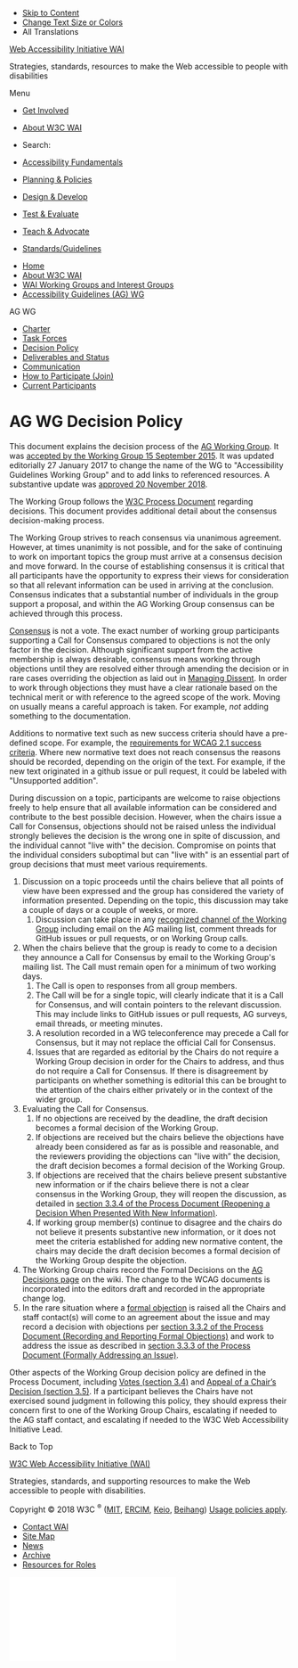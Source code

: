 -   [Skip to Content](#main)
-   [Change Text Size or Colors](/WAI/meta/customize/)
-   All Translations

<a href="/WAI/" class="home"><span class="wai"><span class="wa">Web Accessibility</span> <span class="i"><span class="initieative">Initiative</span> <span>WAI</span></span></span></a>

Strategies, standards, resources to make the Web accessible to people with disabilities

Menu

-   [Get Involved](/WAI/about/participating/)
-   [About W3C WAI](/WAI/about/)
-   <span class="visuallyhidden">Search:</span>

-   [Accessibility Fundamentals](/WAI/fundamentals/accessibility-intro/)
-   [Planning & Policies](/WAI/planning/)
-   [Design & Develop](/WAI/design-develop/)
-   [Test & Evaluate](/WAI/test-evaluate/)
-   [Teach & Advocate](/WAI/teach-advocate/)
-   [Standards/Guidelines](/WAI/standards-guidelines/)

<!-- -->

-   [Home](/WAI/)
-   [About W3C WAI](/WAI/about/)
-   [WAI Working Groups and Interest Groups](/WAI/about/groups/)
-   [Accessibility Guidelines (AG) WG](/WAI/GL/)

AG WG

-   <a href="/WAI/GL/charter" class="page-link">Charter</a>
-   <a href="/WAI/GL/task-forces/" class="page-link">Task Forces</a>
-   <a href="/WAI/GL/decision-policy" class="page-link">Decision Policy</a>
-   <a href="/WAI/GL/project" class="page-link">Deliverables and Status</a>
-   <a href="/WAI/GL/communication" class="page-link">Communication</a>
-   <a href="/WAI/GL/participation" class="page-link">How to Participate (Join)</a>
-   <a href="https://www.w3.org/2000/09/dbwg/details?group=35422&amp;public=1" class="page-link">Current Participants</a>

AG WG Decision Policy
=====================

This document explains the decision process of the [AG Working Group](./). It was [accepted by the Working Group 15 September 2015](http://www.w3.org/2015/09/15-wai-wcag-minutes#item02). It was updated editorially 27 January 2017 to change the name of the WG to "Accessibility Guidelines Working Group" and to add links to referenced resources. A substantive update was [approved 20 November 2018](https://lists.w3.org/Archives/Public/w3c-wai-gl/2018OctDec/0095.html).

The Working Group follows the [W3C Process Document](http://www.w3.org/Consortium/Process/#Consensus) regarding decisions. This document provides additional detail about the consensus decision-making process.

The Working Group strives to reach consensus via unanimous agreement. However, at times unanimity is not possible, and for the sake of continuing to work on important topics the group must arrive at a consensus decision and move forward. In the course of establishing consensus it is critical that all participants have the opportunity to express their views for consideration so that all relevant information can be used in arriving at the conclusion. Consensus indicates that a substantial number of individuals in the group support a proposal, and within the AG Working Group consensus can be achieved through this process.

[Consensus](https://www.w3.org/2018/Process-20180201/#Consensus) is not a vote. The exact number of working group participants supporting a Call for Consensus compared to objections is not the only factor in the decision. Although significant support from the active membership is always desirable, consensus means working through objections until they are resolved either through amending the decision or in rare cases overriding the objection as laid out in [Managing Dissent](https://www.w3.org/2018/Process-20180201/#managing-dissent). In order to work through objections they must have a clear rationale based on the technical merit or with reference to the agreed scope of the work. Moving on usually means a careful approach is taken. For example, *not* adding something to the documentation.

Additions to normative text such as new success criteria should have a pre-defined scope. For example, the [requirements for WCAG 2.1 success criteria](https://www.w3.org/WAI/GL/wiki/WCAG_2.1_Success_Criteria). Where new normative text does not reach consensus the reasons should be recorded, depending on the origin of the text. For example, if the new text originated in a github issue or pull request, it could be labeled with "Unsupported addition".

During discussion on a topic, participants are welcome to raise objections freely to help ensure that all available information can be considered and contribute to the best possible decision. However, when the chairs issue a Call for Consensus, objections should not be raised unless the individual strongly believes the decision is the wrong one in spite of discussion, and the individual cannot "live with" the decision. Compromise on points that the individual considers suboptimal but can "live with" is an essential part of group decisions that must meet various requirements.

1.  Discussion on a topic proceeds until the chairs believe that all points of view have been expressed and the group has considered the variety of information presented. Depending on the topic, this discussion may take a couple of days or a couple of weeks, or more.
    1.  Discussion can take place in any [recognized channel of the Working Group](./communication) including email on the AG mailing list, comment threads for GitHub issues or pull requests, or on Working Group calls.
2.  When the chairs believe that the group is ready to come to a decision they announce a Call for Consensus by email to the Working Group's mailing list. The Call must remain open for a minimum of two working days.
    1.  The Call is open to responses from all group members.
    2.  The Call will be for a single topic, will clearly indicate that it is a Call for Consensus, and will contain pointers to the relevant discussion. This may include links to GitHub issues or pull requests, AG surveys, email threads, or meeting minutes.
    3.  A resolution recorded in a WG teleconference may precede a Call for Consensus, but it may not replace the official Call for Consensus.
    4.  Issues that are regarded as editorial by the Chairs do not require a Working Group decision in order for the Chairs to address, and thus do not require a Call for Consensus. If there is disagreement by participants on whether something is editorial this can be brought to the attention of the chairs either privately or in the context of the wider group.
3.  Evaluating the Call for Consensus.
    1.  If no objections are received by the deadline, the draft decision becomes a formal decision of the Working Group.
    2.  If objections are received but the chairs believe the objections have already been considered as far as is possible and reasonable, and the reviewers providing the objections can "live with” the decision, the draft decision becomes a formal decision of the Working Group.
    3.  If objections are received that the chairs believe present substantive new information or if the chairs believe there is not a clear consensus in the Working Group, they will reopen the discussion, as detailed in [section 3.3.4 of the Process Document (Reopening a Decision When Presented With New Information)](http://www.w3.org/Consortium/Process/#WGChairReopen).
    4.  If working group member(s) continue to disagree and the chairs do not believe it presents substantive new information, or it does not meet the criteria established for adding new normative content, the chairs may decide the draft decision becomes a formal decision of the Working Group despite the objection.
4.  The Working Group chairs record the Formal Decisions on the [AG Decisions page](./wiki/Decisions) on the wiki. The change to the WCAG documents is incorporated into the editors draft and recorded in the appropriate change log.
5.  In the rare situation where a [formal objection](https://www.w3.org/2018/Process-20180201/#FormalObjection) is raised all the Chairs and staff contact(s) will come to an agreement about the issue and may record a decision with objections per [section 3.3.2 of the Process Document (Recording and Reporting Formal Objections)](http://www.w3.org/Consortium/Process/#WGArchiveMinorityViews) and work to address the issue as described in [section 3.3.3 of the Process Document (Formally Addressing an Issue)](http://www.w3.org/Consortium/Process/#formal-address).

Other aspects of the Working Group decision policy are defined in the Process Document, including [Votes (section 3.4)](http://www.w3.org/Consortium/Process/#Votes) and [Appeal of a Chair’s Decision (section 3.5)](http://www.w3.org/Consortium/Process/#WGAppeals). If a participant believes the Chairs have not exercised sound judgment in following this policy, they should express their concern first to one of the Working Group Chairs, escalating if needed to the AG staff contact, and escalating if needed to the W3C Web Accessibility Initiative Lead.

Back to Top

<a href="https://w3.org/WAI/" class="largelink">W3C Web Accessibility Initiative (WAI)</a>

Strategies, standards, and supporting resources to make the Web accessible to people with disabilities.

Copyright © 2018 W3C <sup>®</sup> ([MIT](http://www.csail.mit.edu/), [ERCIM](http://www.ercim.eu/), [Keio](http://www.keio.ac.jp/), [Beihang](http://ev.buaa.edu.cn/)) [Usage policies apply](/Consortium/Legal/ipr-notice).

-   [Contact WAI](/WAI/about/contacting/)
-   [Site Map](/WAI/sitemap/)
-   [News](/WAI/news/)
-   [Archive](/WAI/sitemap/#archive)
-   [Resources for Roles](/WAI/roles/)

![](//www.w3.org/analytics/piwik/piwik.php?idsite=328&rec=1)
